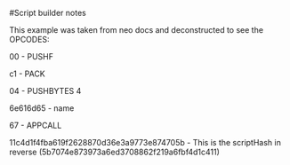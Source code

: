 #Script builder notes


This example was taken from neo docs and deconstructed to see the OPCODES:


00 - PUSHF

c1 - PACK

04 - PUSHBYTES 4 

6e616d65 - name

67 - APPCALL

11c4d1f4fba619f2628870d36e3a9773e874705b - This is the scriptHash in reverse (5b7074e873973a6ed3708862f219a6fbf4d1c411)